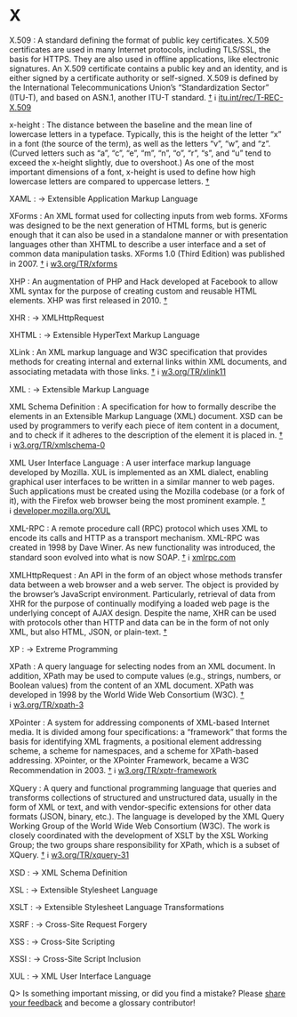 # X

X.509
: A standard defining the format of public key certificates. X.509 certificates are used in many Internet protocols, including TLS/SSL, the basis for HTTPS. They are also used in offline applications, like electronic signatures. An X.509 certificate contains a public key and an identity, and is either signed by a certificate authority or self-signed. X.509 is defined by the International Telecommunications Union’s “Standardization Sector” (ITU-T), and based on ASN.1, another ITU-T standard.&nbsp;[†](#w-x509) ℹ︎&nbsp;[itu.int/rec/T-REC-X.509](https://www.itu.int/rec/T-REC-X.509)

x-height
: The distance between the baseline and the mean line of lowercase letters in a typeface. Typically, this is the height of the letter “x” in a font (the source of the term), as well as the letters “v”, “w”, and “z”. (Curved letters such as “a”, “c”, “e”, “m”, “n”, “o”, “r”, “s”, and “u” tend to exceed the x-height slightly, due to overshoot.) As one of the most important dimensions of a font, x-height is used to define how high lowercase letters are compared to uppercase letters.&nbsp;[†](#w-x-height)

XAML
: → Extensible Application Markup Language

XForms
: An XML format used for collecting inputs from web forms. XForms was designed to be the next generation of HTML forms, but is generic enough that it can also be used in a standalone manner or with presentation languages other than XHTML to describe a user interface and a set of common data manipulation tasks. XForms 1.0 (Third Edition) was published in 2007.&nbsp;[†](#w-xforms) ℹ︎&nbsp;[w3.org/TR/xforms](https://www.w3.org/TR/xforms/)

XHP
: An augmentation of PHP and Hack developed at Facebook to allow XML syntax for the purpose of creating custom and reusable HTML elements. XHP was first released in 2010.&nbsp;[†](#w-xhp)

XHR
: → XMLHttpRequest

XHTML
: → Extensible HyperText Markup Language

XLink
: An XML markup language and W3C specification that provides methods for creating internal and external links within XML documents, and associating metadata with those links.&nbsp;[†](#w-xlink) ℹ︎&nbsp;[w3.org/TR/xlink11](https://www.w3.org/TR/xlink11/)

XML
: → Extensible Markup Language

XML Schema Definition
: A specification for how to formally describe the elements in an Extensible Markup Language (XML) document. XSD can be used by programmers to verify each piece of item content in a document, and to check if it adheres to the description of the element it is placed in.&nbsp;[†](#w-xsd) ℹ︎&nbsp;[w3.org/TR/xmlschema-0](https://www.w3.org/TR/xmlschema-0/)

XML User Interface Language
: A user interface markup language developed by Mozilla. XUL is implemented as an XML dialect, enabling graphical user interfaces to be written in a similar manner to web pages. Such applications must be created using the Mozilla codebase (or a fork of it), with the Firefox web browser being the most prominent example.&nbsp;[†](#w-xul) ℹ︎&nbsp;[developer.mozilla.org/XUL](https://developer.mozilla.org/XUL)

XML-RPC
: A remote procedure call (RPC) protocol which uses XML to encode its calls and HTTP as a transport mechanism. XML-RPC was created in 1998 by Dave Winer. As new functionality was introduced, the standard soon evolved into what is now SOAP.&nbsp;[†](#w-xml-rpc) ℹ︎&nbsp;[xmlrpc.com](http://xmlrpc.com/)

XMLHttpRequest
: An API in the form of an object whose methods transfer data between a web browser and a web server. The object is provided by the browser’s JavaScript environment. Particularly, retrieval of data from XHR for the purpose of continually modifying a loaded web page is the underlying concept of AJAX design. Despite the name, XHR can be used with protocols other than HTTP and data can be in the form of not only XML, but also HTML, JSON, or plain-text.&nbsp;[†](#w-xmlhttprequest)

XP
: → Extreme Programming

XPath
: A query language for selecting nodes from an XML document. In addition, XPath may be used to compute values (e.g., strings, numbers, or Boolean values) from the content of an XML document. XPath was developed in 1998 by the World Wide Web Consortium (W3C).&nbsp;[†](#w-xpath) ℹ︎&nbsp;[w3.org/TR/xpath-3](https://www.w3.org/TR/xpath-3/)

XPointer
: A system for addressing components of XML-based Internet media. It is divided among four specifications: a “framework” that forms the basis for identifying XML fragments, a positional element addressing scheme, a scheme for namespaces, and a scheme for XPath-based addressing. XPointer, or the XPointer Framework, became a W3C Recommendation in 2003.&nbsp;[†](#w-xpointer) ℹ︎&nbsp;[w3.org/TR/xptr-framework](https://www.w3.org/TR/xptr-framework/)

XQuery
: A query and functional programming language that queries and transforms collections of structured and unstructured data, usually in the form of XML or text, and with vendor-specific extensions for other data formats (JSON, binary, etc.). The language is developed by the XML Query Working Group of the World Wide Web Consortium (W3C). The work is closely coordinated with the development of XSLT by the XSL Working Group; the two groups share responsibility for XPath, which is a subset of XQuery.&nbsp;[†](#w-xquery) ℹ︎&nbsp;[w3.org/TR/xquery-31](https://www.w3.org/TR/xquery-31/)

XSD
: → XML Schema Definition

XSL
: → Extensible Stylesheet Language

XSLT
: → Extensible Stylesheet Language Transformations

XSRF
: → Cross-Site Request Forgery

XSS
: → Cross-Site Scripting

XSSI
: → Cross-Site Script Inclusion

XUL
: → XML User Interface Language

Q> Is something important missing, or did you find a mistake? Please [share your feedback](https://github.com/j9t/web-development-glossary-forum/issues/new) and become a glossary&nbsp;contributor!